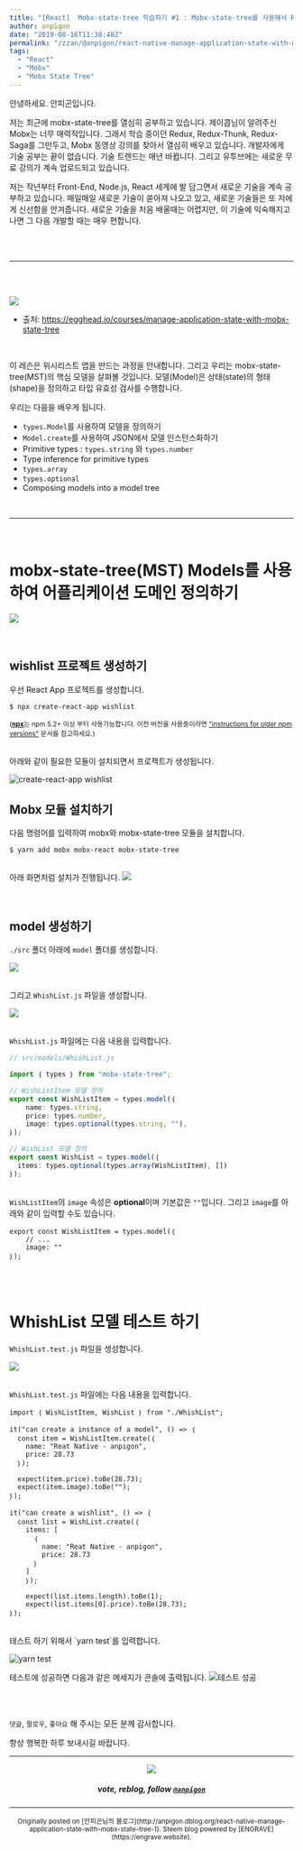 ```yaml
---
title: "[React]  Mobx-state-tree 학습하기 #1 : Mobx-state-tree를 사용해서 Reat State 관리하기"
author: anpigon
date: "2019-08-16T11:38:48Z"
permalink: "/zzan/@anpigon/react-native-manage-application-state-with-mobx-state-tree-1"
tags:
  - "React"
  - "Mobx"
  - "Mobx State Tree"
---
```

안녕하세요. 안피곤입니다. 

저는 최근에 mobx-state-tree를 열심히 공부하고 있습니다. 제이콥님이 알려주신 Mobx는 너무 매력적입니다. 그래서 학습 중이던 Redux, Redux-Thunk, Redux-Saga를 그만두고, Mobx 동영상 강의를 찾아서 열심히 배우고 있습니다. 개발자에게 기술 공부는 끝이 없습니다. 기술 트렌드는 매년 바뀝니다. 그리고 유투브에는 새로운 무료 강의가 계속 업로드되고 있습니다.

저는 작년부터 Front-End, Node.js, React 세계에 발 담그면서 새로운 기술을 계속 공부하고 있습니다. 매일매일 새로운 기술이 쏟아져 나오고 있고, 새로운 기술들은 또 저에게 신선함을 안겨줍니다. 새로운 기술을 처음 배울때는 어렵지만, 이 기술에 익숙해지고 나면 그 다음 개발할 때는 매우 편합니다. 

<br>
<br>

***

<br>
<br>

![](https://files.steempeak.com/file/steempeak/anpigon/sYISPibs-E1848CE185A6E18486E185A9E186A820E1848BE185A5E186B9E18482E185B3E186AB20E18483E185B5E1848CE185A1E1848BE185B5E186AB.png)
* 출처: https://egghead.io/courses/manage-application-state-with-mobx-state-tree

<br>

이 레슨은 위시리스트 앱을 만드는 과정을 안내합니다. 그리고 우리는 mobx-state-tree(MST)의 핵심 모델을 살펴볼 것입니다. 모델(Model)은 상태(state)의 형태(shape)을 정의하고 타입 유효성 검사를 수행합니다.

우리는 다음을 배우게 됩니다.

* `types.Model`를 사용하여 모델을 정의하기
* `Model.create`를 사용하여 JSON에서 모델 인스턴스화하기
* Primitive types : `types.string` 와 `types.number`
* Type inference for primitive types
* `types.array`
* `types.optional`
* Composing models into a model tree

<br>

***

<br>

# mobx-state-tree(MST) Models를 사용하여 어플리케이션 도메인 정의하기

![](https://files.steempeak.com/file/steempeak/anpigon/QYaZgRXD-scrnli_2019-208-2016-20E1848BE185A9E18492E185AE207-51-18.png)

<br>

## wishlist 프로젝트 생성하기

우선 React App 프로젝트를 생성합니다.

```
$ npx create-react-app wishlist
```
<sup>([**npx**](https://medium.com/@maybekatz/introducing-npx-an-npm-package-runner-55f7d4bd282b)는 npm 5.2+ 이상 부터 사용가능합니다. 이전 버전을 사용중이라면 ["instructions for older npm versions"](https://gist.github.com/gaearon/4064d3c23a77c74a3614c498a8bb1c5f) 문서를 참고하세요.)</sup>

<br>아래와 같이 필요한 모듈이 설치되면서 프로젝트가 생성됩니다.

![create-react-app wishlist](https://files.steempeak.com/file/steempeak/anpigon/qKbngEv5-E18489E185B3E1848FE185B3E18485E185B5E186ABE18489E185A3E186BA202019-08-1620E1848BE185A9E18492E185AE206.30.31.png)


## Mobx 모듈 설치하기

다음 명령어를 입력하여 mobx와 mobx-state-tree 모듈을 설치합니다.

```
$ yarn add mobx mobx-react mobx-state-tree
```

<br>아래 화면처럼 설치가 진행됩니다.
![](https://files.steempeak.com/file/steempeak/anpigon/vF5NPzrP-E18489E185B3E1848FE185B3E18485E185B5E186ABE18489E185A3E186BA202019-08-1620E1848BE185A9E18492E185AE206.37.25.png)

<br>

## model 생성하기

`./src` 폴더 아래에 `model` 폴더를 생성합니다.

![](https://files.steempeak.com/file/steempeak/anpigon/rCAs2zKU-E18489E185B3E1848FE185B3E18485E185B5E186ABE18489E185A3E186BA202019-08-1620E1848BE185A9E18492E185AE206.38.54.png)

<br>그리고 `WhishList.js` 파일을 생성합니다.

![](https://files.steempeak.com/file/steempeak/anpigon/SbF32haI-E18489E185B3E1848FE185B3E18485E185B5E186ABE18489E185A3E186BA202019-08-1620E1848BE185A9E18492E185AE206.40.18.png)

 <br>`WhishList.js` 파일에는 다음 내용을 입력합니다.


```js
// src/models/WhishList.js

import ｛ types ｝ from "mobx-state-tree";

// WishListItem 모델 정의
export const WishListItem = types.model(｛
	name: types.string,
	price: types.number,
	image: types.optional(types.string, ""),
｝);

// WishList 모델 정의
export const WishList = types.model(｛
  items: types.optional(types.array(WishListItem), [])
｝);

```

<br>`WishListItem`의 `image` 속성은 **optional**이며 기본값은 `""`입니다. 그리고 `image`를 아래와 같이 입력할 수도 있습니다.

```
export const WishListItem = types.model(｛
	// ...
	image: ""
｝);
```

<br>
<br>

# WhishList 모델 테스트 하기

`WhishList.test.js` 파일을 생성합니다.

![](https://files.steempeak.com/file/steempeak/anpigon/fKYB4AlR-E18489E185B3E1848FE185B3E18485E185B5E186ABE18489E185A3E186BA202019-08-1620E1848BE185A9E18492E185AE206.59.59.png)

 <br>`WhishList.test.js` 파일에는 다음 내용을 입력합니다.

```
import ｛ WishListItem, WishList ｝ from "./WhishList";

it("can create a instance of a model", () => ｛
  const item = WishListItem.create(｛
    name: "Reat Native - anpigon",
    price: 28.73
  ｝);

  expect(item.price).toBe(28.73);
  expect(item.image).toBe("");
｝);

it("can create a wishlist", () => ｛
  const list = WishList.create(｛
    items: [
      ｛
        name: "Reat Native - anpigon",
        price: 28.73
      ｝
    ]
	｝);
	
	expect(list.items.length).toBe(1);
	expect(list.items[0].price).toBe(28.73);
｝);
```

<br>
테스트 하기 위해서 `yarn test`를 입력합니다.

![yarn test](https://files.steempeak.com/file/steempeak/anpigon/7EeoobCu-E18489E185B3E1848FE185B3E18485E185B5E186ABE18489E185A3E186BA202019-08-1620E1848BE185A9E18492E185AE207.05.39.png)


테스트에 성공하면 다음과 같은 메세지가 콘솔에 출력됩니다.
![테스트 성공](https://files.steempeak.com/file/steempeak/anpigon/nJXkDAS6-E18489E185B3E1848FE185B3E18485E185B5E186ABE18489E185A3E186BA202019-08-1620E1848BE185A9E18492E185AE207.18.20.png)


<br>
<br>

 `댓글`, `팔로우`, `좋아요` 해 주시는 모든 분께 감사합니다.

항상 행복한 하루 보내시길 바랍니다.

*** 

<center><img src='https://steemitimages.com/400x0/https://cdn.steemitimages.com/DQmQmWhMN6zNrLmKJRKhvSScEgWZmpb8zCeE2Gray1krbv6/BC054B6E-6F73-46D0-88E4-C88EB8167037.jpeg'><h5>vote, reblog, follow <code><a href='https://steemit.com/@anpigon'>@anpigon</a></code></h5></center>

***
<center><sup>Originally posted on [안피곤님의 블로그](http://anpigon.dblog.org/react-native-manage-application-state-with-mobx-state-tree-1). Steem blog powered by [ENGRAVE](https://engrave.website).</sup></center>
